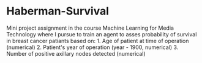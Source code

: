 # Haberman-Survival
Mini project assignment in the course Machine Learning for Media Technology where I pursue to train an agent to asses probability of survival in breast cancer patiants based on: 1. Age of patient at time of operation (numerical) 2. Patient's year of operation (year - 1900, numerical) 3. Number of positive axillary nodes detected (numerical) 
